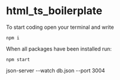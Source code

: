 # html_ts_boilerplate
To start coding open your terminal and write
```
npm i
```

When all packages have been installed run:
```
npm start
```
json-server --watch db.json --port 3004